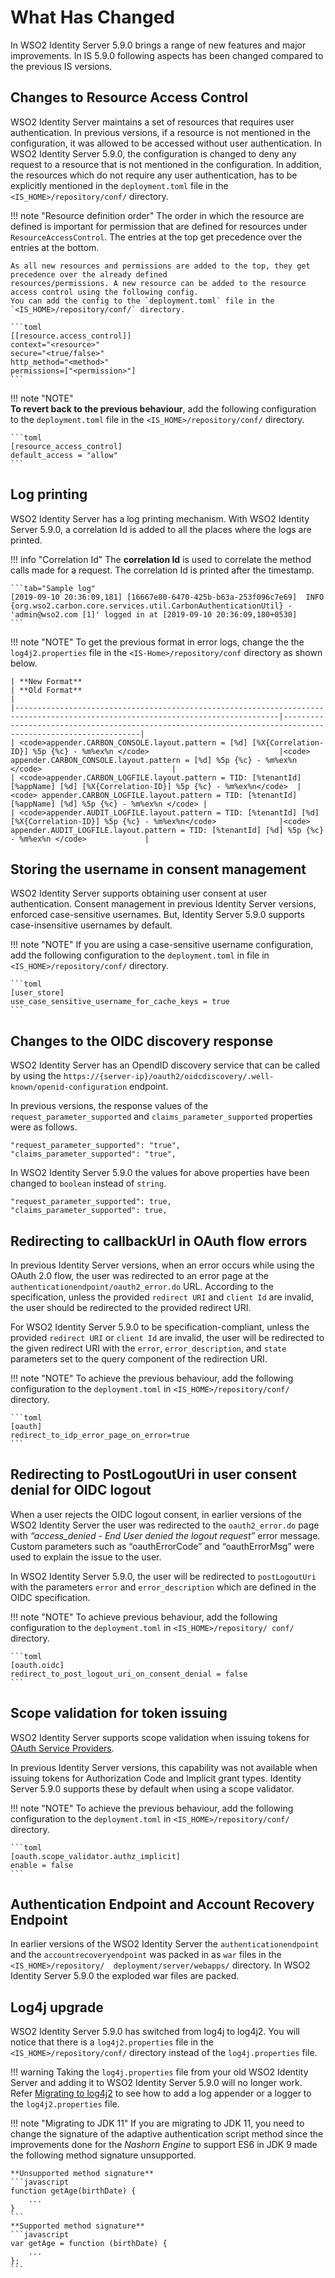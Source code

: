 # What Has Changed

In WSO2 Identity Server 5.9.0 brings a range of new features and major improvements. In IS 5.9.0 following 
aspects has been changed compared to the previous IS versions.

## Changes to Resource Access Control
WSO2 Identity Server maintains a set of resources that requires user authentication. 
In previous versions, if a resource is not mentioned in the configuration, it was 
allowed to be accessed without user authentication. In WSO2 Identity Server 5.9.0, 
the configuration is changed to deny any request to a resource that is not 
mentioned in the configuration. In addition, the resources which do not require any
user authentication,  has to be explicitly mentioned in the
`deployment.toml` file in the `<IS_HOME>/repository/conf/` directory.
    
!!! note "Resource definition order"
    The order in which the resource are defined is important for permission that are defined for resources under 
    `ResourceAccessControl`. The entries at the top get precedence over the entries at the bottom.
    
    As all new resources and permissions are added to the top, they get precedence over the already defined 
    resources/permissions. A new resource can be added to the resource access control using the following config.
    You can add the config to the `deployment.toml` file in the `<IS_HOME>/repository/conf/` directory.
    
    ```toml
    [[resource.access_control]]
    context="<resource>"
    secure="<true/false>"
    http_method="<method>"
    permissions=["<permission>"]
    ```

!!! note "NOTE"    
    **To revert back to the previous behaviour**, add the following configuration to 
    the `deployment.toml` file in the `<IS_HOME>/repository/conf/` directory.
    
    ```toml
    [resource_access_control]
    default_access = "allow"
    ```
        
## Log printing
WSO2 Identity Server has a log printing mechanism. With WSO2 Identity Server 5.9.0, a correlation Id is 
added to all the places where the logs are printed. 

!!! info "Correlation Id"
    The **correlation Id** is used to correlate the method calls made for a request. The correlation Id is 
    printed after the timestamp.
    
    ```tab="Sample log"
    [2019-09-10 20:36:09,181] [16667e80-6470-425b-b63a-253f096c7e69]  INFO {org.wso2.carbon.core.services.util.CarbonAuthenticationUtil} - 'admin@wso2.com [1]' logged in at [2019-09-10 20:36:09,180+0530]
    ```

!!! note "NOTE"
    To get the previous format in error logs, change the the `log4j2.properties` file in the 
    `<IS-Home>/repository/conf` directory as shown below.
        
    | **New Format**                                                                                                                  | **Old Format**                                                                                             |
    |---------------------------------------------------------------------------------------------------------------------------------|------------------------------------------------------------------------------------------------------------|
    | <code>appender.CARBON_CONSOLE.layout.pattern = [%d] [%X{Correlation-ID}] %5p {%c} - %m%ex%n </code>                             |<code> appender.CARBON_CONSOLE.layout.pattern = [%d] %5p {%c} - %m%ex%n </code>                             |
    | <code>appender.CARBON_LOGFILE.layout.pattern = TID: [%tenantId] [%appName] [%d] [%X{Correlation-ID}] %5p {%c} - %m%ex%n</code>  |<code> appender.CARBON_LOGFILE.layout.pattern = TID: [%tenantId] [%appName] [%d] %5p {%c} - %m%ex%n </code> |
    | <code>appender.AUDIT_LOGFILE.layout.pattern = TID: [%tenantId] [%d] [%X{Correlation-ID}] %5p {%c} - %m%ex%n</code>              |<code> appender.AUDIT_LOGFILE.layout.pattern = TID: [%tenantId] [%d] %5p {%c} - %m%ex%n </code>             |

        
## Storing the username in consent management
WSO2 Identity Server supports obtaining user consent at user authentication. Consent management 
in previous Identity Server versions, enforced case-sensitive usernames. But, Identity 
Server 5.9.0 supports case-insensitive usernames by default. 

!!! note "NOTE"
    If you are using a case-sensitive 
    username configuration, add the following configuration to the `deployment.toml` in file in 
    `<IS_HOME>/repository/conf/` directory.
    
    ```toml
    [user_store]
    use_case_sensitive_username_for_cache_keys = true
    ```

## Changes to the OIDC discovery response
WSO2 Identity Server has an OpendID discovery service that can be called by using 
the `https://{server-ip}/oauth2/oidcdiscovery/.well-known/openid-configuration` endpoint. 

In previous versions, the response values of the `request_parameter_supported` and `claims_parameter_supported` 
properties were as follows.
```
"request_parameter_supported": "true",
"claims_parameter_supported": "true",
```

In WSO2 Identity Server 5.9.0 the values for above properties have been changed to `boolean` instead of `string`.
```
"request_parameter_supported": true,
"claims_parameter_supported": true,
```

## Redirecting to callbackUrl in OAuth flow errors
In previous Identity Server versions, when an error occurs while using the OAuth 2.0 flow, the 
user was redirected to an error page at the `authenticationendpoint/oauth2_error.do` URL. According to the 
specification, unless the provided `redirect URI` and `client Id` are invalid, the user should be redirected 
to the provided redirect URI.  

For WSO2 Identity Server 5.9.0 to be specification-compliant, unless the provided `redirect URI` or 
`client Id` are invalid, the user will be redirected to the given redirect URI with the `error`, `error_description`,
 and `state` parameters set to the query component of the redirection URI.

!!! note "NOTE"
    To achieve the previous behaviour, add the following configuration to the `deployment.toml` in 
    `<IS_HOME>/repository/conf/` directory.
    
    ```toml
    [oauth]
    redirect_to_idp_error_page_on_error=true
    ```

## Redirecting to PostLogoutUri in user consent denial for OIDC logout
When a user rejects the OIDC logout consent, in earlier versions of the WSO2 Identity Server the user was redirected to 
the `oauth2_error.do` page with _“access_denied - End User denied the logout request”_ error message. Custom 
parameters such as “oauthErrorCode” and “oauthErrorMsg” were used to explain the issue to the user.

In WSO2 Identity Server 5.9.0, the user will be redirected to `postLogoutUri` with the parameters `error`  and 
`error_description` which are defined in the OIDC specification. 

!!! note "NOTE"
    To achieve previous behaviour, add the following configuration to the `deployment.toml` in 
    `<IS_HOME>/repository/ conf/` directory.
    
    ```toml
    [oauth.oidc]
    redirect_to_post_logout_uri_on_consent_denial = false
    ```

## Scope validation for token issuing
WSO2 Identity Server supports scope validation when issuing tokens for 
[OAuth Service Providers](../../learn/validating-oauth-access-token-scope-using-xacml-policies-during-token-issuance/). 

In previous Identity Server versions, this capability was not available when issuing tokens for 
Authorization Code and Implicit grant types. Identity Server 5.9.0 supports 
these by default when using a scope validator.

!!! note "NOTE"
    To achieve the previous behaviour, add the following configuration to 
    the `deployment.toml` in `<IS_HOME>/repository/conf/` directory.
    
    ```toml
    [oauth.scope_validator.authz_implicit]
    enable = false
    ```

## Authentication Endpoint and Account Recovery Endpoint
In earlier versions of the WSO2 Identity Server the `authenticationendpoint` and the 
`accountrecoveryendpoint` was packed in as `war` files in the `<IS_HOME>/repository/ 
deployment/server/webapps/` directory. In WSO2 Identity Server 5.9.0 the exploded war files are packed.

## Log4j upgrade
WSO2 Identity Server 5.9.0 has switched from log4j to log4j2. You will notice that there is a 
`log4j2.properties` file in the `<IS_HOME>/repository/conf/` directory instead of the 
`log4j.properties` file.

!!! warning
    Taking the `log4j.properties` file from your old WSO2 Identity Server and adding it to WSO2 Identity 
    Server 5.9.0 will no longer work. 
    Refer [Migrating to log4j2](../../setup/migrating-to-log4j2) to see how to add a log appender or a 
    logger to the `log4j2.properties` file.
    
!!! note "Migrating to JDK 11"
    If you are migrating to JDK 11, you need to change the signature of the adaptive authentication 
    script method since the improvements done for the _Nashorn Engine_ to support ES6 in JDK 9 made 
    the following method signature unsupported.
    
    **Unsupported method signature**
    ```javascript
    function getAge(birthDate) {
        ...   
    }
    ```
    **Supported method signature**
    ```javascript
    var getAge = function (birthDate) {
        ...
    };
    ``` 
